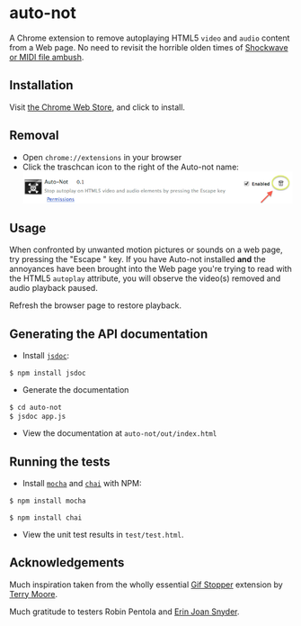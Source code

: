 auto-not
========

A Chrome extension to remove autoplaying HTML5 `video` and `audio` content from a Web page. No need to revisit the horrible olden times of [Shockwave or MIDI file ambush](http://xkcd.com/134/).


## Installation
Visit [the Chrome Web Store](https://chrome.google.com/webstore/detail/auto-not/oboppjmmbnkmcemilmahflckpipomcpe), and click to install.

## Removal
* Open `chrome://extensions` in your browser
* Click the traschcan icon to the right of the Auto-not name:
![screenshot of removal](removal.png)

## Usage
When confronted by unwanted motion pictures or sounds on a web page, try pressing the "Escape " key. If you have Auto-not installed **and** the annoyances have been brought into the Web page you're trying to read with the HTML5 `autoplay` attribute, you will observe the video(s) removed and audio playback paused.

Refresh the browser page to restore playback.

## Generating the API documentation
 - Install [`jsdoc`](http://usejsdoc.org/index.html):

````
$ npm install jsdoc
````

- Generate the documentation

````
$ cd auto-not
$ jsdoc app.js
````

- View the documentation at `auto-not/out/index.html`

 ## Running the tests

- Install [`mocha`](http://mochajs.org/) and [`chai`](http://chaijs.com/guide/installation/) with NPM:

````
$ npm install mocha
````

````
$ npm install chai
````

- View the unit test results in `test/test.html`.

## Acknowledgements

Much inspiration taken from the wholly essential [Gif Stopper](https://chrome.google.com/webstore/detail/gif-stopper/eaebhojnielfeoillcfnbmkgliokndkm) extension by [Terry Moore](http://motersho.com/blog/).

Much gratitude to testers Robin Pentola and [Erin Joan Snyder](https://github.com/ErinJoan).
